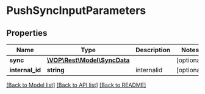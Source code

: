 # PushSyncInputParameters

## Properties
Name | Type | Description | Notes
------------ | ------------- | ------------- | -------------
**sync** | [**\VOP\Rest\Model\SyncData**](SyncData.md) |  | [optional] 
**internal_id** | **string** | internalid | [optional] 

[[Back to Model list]](../../README.md#documentation-for-models) [[Back to API list]](../../README.md#documentation-for-api-endpoints) [[Back to README]](../../README.md)

